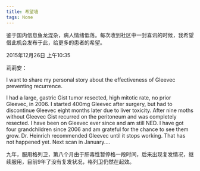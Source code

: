 ```yaml
---
title: 希望墙
tags: None
---
```


鉴于国内信息鱼龙混杂，病人情绪低落。每次收到社区中一封喜讯的时候，我希望借此机会发布于此，给更多的患者的希望。

2015年12月26日 上午10:35

莉莉安：

I want to share my personal story about the effectiveness of Gleevec preventing recurrence.

I had a large, gastric Gist tumor resected, high mitotic rate, no prior Gleevec, in 2006. I started 400mg Gleevec after surgery, but had to discontinue Gleevec eight months later due to liver toxicity. After nine moths without Gleevec Gist recurred on the peritoneum and was completely resected. I have been on Gleevec ever since and am still NED. I have got four grandchildren since 2006 and am grateful for the chance to see them grow. Dr. Heinrich recommended Gleevec until it stops working. That has not happened yet. Next scan in January....

九年，服用格列卫，第八个月由于肝毒性暂停格一段时间，后来出现复发情况，继续服用，目前9年了没有复发状况，格列卫仍然在起效。

